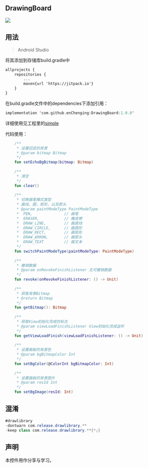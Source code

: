 DrawingBoard
-

[![](https://jitpack.io/v/enChenging/DrawingBoard.svg)](https://jitpack.io/#enChenging/DrawingBoard)

	
## 用法

>Android Studio

将其添加到存储库build.gradle中
```xml
allprojects {
    repositories {
      	...
        maven{url 'https://jitpack.io'}
    }
}
```
 在build.gradle文件中的dependencies下添加引用：
	
```kotlin
implementation 'com.github.enChenging:DrawingBoard:1.0.0'
```
详细使用见工程里的[simple](https://github.com/enChenging/DrawingBoard/tree/master/simple)

代码使用：
```kotlin
    /**
     * 设置回显的背景
     * @param bitmap Bitmap
     */
    fun setEchoBgBitmap(bitmap: Bitmap)
    
    /**
     * 清空
     */
    fun clear()
    
    /**
     * 切换画笔模式类型
     * 画线，圆，矩形，以及箭头
     * @param paintModeType PaintModeType
     *  PEN,              // 画笔
     *  ERASER,           // 橡皮擦
     *  DRAW_LINE,        // 画直线
     *  DRAW_CIRCLE,      // 画圆形
     *  DRAW_RECT,        // 画矩形
     *  DRAW_ARROW,       // 画箭头
     *  DRAW_TEXT         // 画文本
     */
    fun switchPaintModeType(paintModeType: PaintModeType)
    
    /**
     * 撤销数据
     * @param onRevokeFinishListener 无可撤销数据
     */
    fun revoke(onRevokeFinishListener: () -> Unit)
    
    /**
     * 获取背景Bitmap
     * @return Bitmap
     */
    fun getBitmap(): Bitmap
    
    /**
     * 获取View初始化完成的标志
     * @param viewLoadFinishListener View初始化完成监听
     */
    fun getViewLoadFinish(viewLoadFinishListener: () -> Unit)
    
    /**
     * 设置画板的背景色
     * @param bgBitmapColor Int
     */
    fun setBgColor(@ColorInt bgBitmapColor: Int)
    
    /**
     * 设置画板的背景图片
     * @param resId Int
     */
    fun setBgImage(resId: Int)

```


## 混淆

```java
#drawlibrary
-dontwarn com.release.drawlibrary.**
-keep class com.release.drawlibrary.**{*;}

```

声明
-
本控件用作分享与学习。





